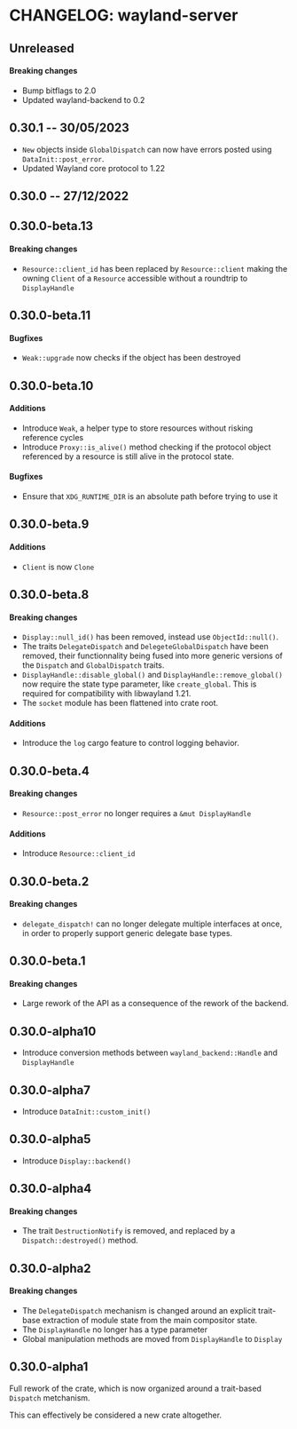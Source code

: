 # CHANGELOG: wayland-server

## Unreleased

#### Breaking changes

- Bump bitflags to 2.0
- Updated wayland-backend to 0.2

## 0.30.1 -- 30/05/2023

- `New` objects inside `GlobalDispatch` can now have errors posted using `DataInit::post_error`.
- Updated Wayland core protocol to 1.22

## 0.30.0 -- 27/12/2022

## 0.30.0-beta.13

#### Breaking changes

- `Resource::client_id` has been replaced by `Resource::client` making the owning `Client`
   of a `Resource` accessible without a roundtrip to `DisplayHandle`

## 0.30.0-beta.11

#### Bugfixes

- `Weak::upgrade` now checks if the object has been destroyed

## 0.30.0-beta.10

#### Additions

- Introduce `Weak`, a helper type to store resources without risking reference cycles
- Introduce `Proxy::is_alive()` method checking if the protocol object referenced by a resource is still
  alive in the protocol state.

#### Bugfixes

- Ensure that `XDG_RUNTIME_DIR` is an absolute path before trying to use it

## 0.30.0-beta.9

#### Additions

- `Client` is now `Clone`

## 0.30.0-beta.8

#### Breaking changes

- `Display::null_id()` has been removed, instead use `ObjectId::null()`.
- The traits `DelegateDispatch` and `DelegeteGlobalDispatch` have been removed, their functionnality being
  fused into more generic versions of the `Dispatch` and `GlobalDispatch` traits.
- `DisplayHandle::disable_global()` and `DisplayHandle::remove_global()` now require the state type parameter,
  like `create_global`. This is required for compatibility with libwayland 1.21.
- The `socket` module has been flattened into crate root.

#### Additions

- Introduce the `log` cargo feature to control logging behavior.

## 0.30.0-beta.4

#### Breaking changes

- `Resource::post_error` no longer requires a `&mut DisplayHandle`

#### Additions

- Introduce `Resource::client_id`

## 0.30.0-beta.2

#### Breaking changes

- `delegate_dispatch!` can no longer delegate multiple interfaces at once, in order to properly support
  generic delegate base types.

## 0.30.0-beta.1

#### Breaking changes

- Large rework of the API as a consequence of the rework of the backend.

## 0.30.0-alpha10

- Introduce conversion methods between `wayland_backend::Handle` and `DisplayHandle`

## 0.30.0-alpha7

- Introduce `DataInit::custom_init()`

## 0.30.0-alpha5

- Introduce `Display::backend()`

## 0.30.0-alpha4

#### Breaking changes

- The trait `DestructionNotify` is removed, and replaced by a `Dispatch::destroyed()` method.

## 0.30.0-alpha2

#### Breaking changes

- The `DelegateDispatch` mechanism is changed around an explicit trait-base extraction of module
  state from the main compositor state.
- The `DisplayHandle` no longer has a type parameter
- Global manipulation methods are moved from `DisplayHandle` to `Display`

## 0.30.0-alpha1

Full rework of the crate, which is now organized around a trait-based `Dispatch` metchanism.

This can effectively be considered a new crate altogether.
